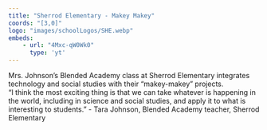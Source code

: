 ```yaml
---
title: "Sherrod Elementary - Makey Makey"
coords: "[3,0]"
logo: "images/schoolLogos/SHE.webp"
embeds:
    - url: "4Mxc-qW0Wk0"
      type: 'yt'
---
```


Mrs. Johnson’s Blended Academy class at Sherrod Elementary integrates technology and social studies with their “makey-makey” projects.  
“I think the most exciting thing is that we can take whatever is happening in the world, including in science and social studies, and apply it to what is interesting to students.”  - Tara Johnson, Blended Academy teacher, Sherrod Elementary
